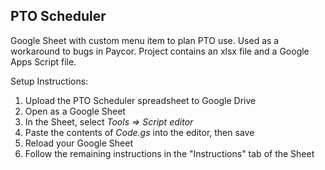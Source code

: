 ## PTO Scheduler
Google Sheet with custom menu item to plan PTO use. 
Used as a workaround to bugs in Paycor. 
Project contains an xlsx file and a Google Apps Script file.

Setup Instructions:
1. Upload the PTO Scheduler spreadsheet to Google Drive
2. Open as a Google Sheet
3. In the Sheet, select *Tools => Script editor*
4. Paste the contents of *Code.gs* into the editor, then save
5. Reload your Google Sheet
6. Follow the remaining instructions in the "Instructions" tab of the Sheet

